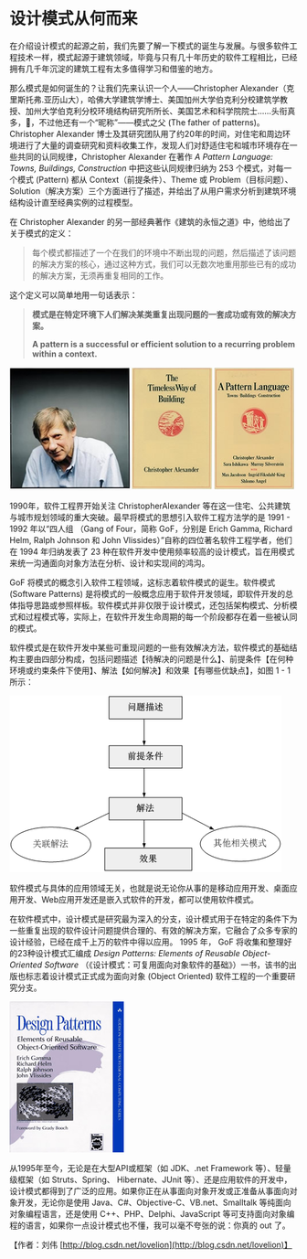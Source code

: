 # 设计模式从何而来

在介绍设计模式的起源之前，我们先要了解一下模式的诞生与发展。与很多软件工程技术一样，模式起源于建筑领域，毕竟与只有几十年历史的软件工程相比，已经拥有几千年沉淀的建筑工程有太多值得学习和借鉴的地方。

那么模式是如何诞生的？让我们先来认识一个人——Christopher Alexander（克里斯托弗.亚历山大），哈佛大学建筑学博士、美国加州大学伯克利分校建筑学教授、加州大学伯克利分校环境结构研究所所长、美国艺术和科学院院士……头衔真多，🙂，不过他还有一个“昵称”——模式之父 \(The father of patterns\)。Christopher Alexander 博士及其研究团队用了约20年的时间，对住宅和周边环境进行了大量的调查研究和资料收集工作，发现人们对舒适住宅和城市环境存在一些共同的认同规律，Christopher Alexander 在著作 _A Pattern Language: Towns, Buildings, Construction_ 中把这些认同规律归纳为 253 个模式，对每一个模式 \(Pattern\) 都从 Context（前提条件）、Theme 或 Problem（目标问题）、 Solution（解决方案）三个方面进行了描述，并给出了从用户需求分析到建筑环境结构设计直至经典实例的过程模型。

在 Christopher Alexander 的另一部经典著作《建筑的永恒之道》中，他给出了关于模式的定义：

> 每个模式都描述了一个在我们的环境中不断出现的问题，然后描述了该问题的解决方案的核心，通过这种方式，我们可以无数次地重用那些已有的成功的解决方案，无须再重复相同的工作。

这个定义可以简单地用一句话表示：

> **模式是在特定环境下人们解决某类重复出现问题的一套成功或有效的解决方案。**
>
> **A pattern is a successful or efficient solution to a recurring  problem within a context.**

![](../../.gitbook/assets/20131223220903125.jpg)

1990年，软件工程界开始关注 ChristopherAlexander 等在这一住宅、公共建筑与城市规划领域的重大突破。最早将模式的思想引入软件工程方法学的是 1991 - 1992 年以“四人组 （Gang of Four，简称 GoF，分别是 Erich Gamma, Richard Helm, Ralph Johnson 和 John Vlissides）”自称的四位著名软件工程学者，他们在 1994 年归纳发表了 23 种在软件开发中使用频率较高的设计模式，旨在用模式来统一沟通面向对象方法在分析、设计和实现间的鸿沟。

GoF 将模式的概念引入软件工程领域，这标志着软件模式的诞生。软件模式 \(Software Patterns\) 是将模式的一般概念应用于软件开发领域，即软件开发的总体指导思路或参照样板。软件模式并非仅限于设计模式，还包括架构模式、分析模式和过程模式等，实际上，在软件开发生命周期的每一个阶段都存在着一些被认同的模式。

软件模式是在软件开发中某些可重现问题的一些有效解决方法，软件模式的基础结构主要由四部分构成，包括问题描述【待解决的问题是什么】、前提条件【在何种环境或约束条件下使用】、解法【如何解决】和效果【有哪些优缺点】，如图 1 - 1 所示：

![&#x56FE; 1 - 1 &#x8F6F;&#x4EF6;&#x6A21;&#x5F0F;&#x57FA;&#x672C;&#x7ED3;&#x6784;](../../.gitbook/assets/1333301568_8769.gif)

软件模式与具体的应用领域无关，也就是说无论你从事的是移动应用开发、桌面应用开发、Web应用开发还是嵌入式软件的开发，都可以使用软件模式。

在软件模式中，设计模式是研究最为深入的分支，设计模式用于在特定的条件下为一些重复出现的软件设计问题提供合理的、有效的解决方案，它融合了众多专家的设计经验，已经在成千上万的软件中得以应用。 1995 年， GoF 将收集和整理好的23种设计模式汇编成 _Design Patterns: Elements of Reusable Object-Oriented Software_ （《设计模式：可复用面向对象软件的基础》）一书，该书的出版也标志着设计模式正式成为面向对象 \(Object Oriented\) 软件工程的一个重要研究分支。

![](../../.gitbook/assets/20131223220953406.jpg)

从1995年至今，无论是在大型API或框架（如 JDK、.net Framework 等）、轻量级框架（如 Struts、Spring、 Hibernate、JUnit 等）、还是应用软件的开发中，设计模式都得到了广泛的应用。如果你正在从事面向对象开发或正准备从事面向对象开发，无论你是使用 Java、C\#、Objective-C、VB.net、Smalltalk 等纯面向对象编程语言，还是使用 C++、PHP、Delphi、JavaScript 等可支持面向对象编程的语言，如果你一点设计模式也不懂，我可以毫不夸张的说：你真的 out 了。

【作者：刘伟 [http://blog.csdn.net/lovelion](http://blog.csdn.net/lovelion)】

